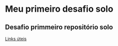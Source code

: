 # Meu primeiro desafio solo
## Desafio primmeiro repositório solo
[Links úteis](https://git-scm.com/downloads)